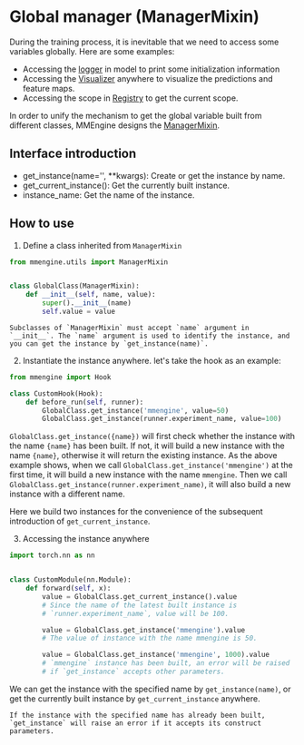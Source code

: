 # Global manager (ManagerMixin)

During the training process, it is inevitable that we need to access some variables globally. Here are some examples:

- Accessing the [logger](mmengine.logging.MMLogger) in model to print some initialization information
- Accessing the [Visualizer](mmengine.config.Config) anywhere to visualize the predictions and feature maps.
- Accessing the scope in [Registry](mmengine.registry.Registry) to get the current scope.

In order to unify the mechanism to get the global variable built from different classes, MMEngine designs the [ManagerMixin](mmengine.utils.ManagerMixin).

## Interface introduction

- get_instance(name='', \*\*kwargs): Create or get the instance by name.
- get_current_instance(): Get the currently built instance.
- instance_name: Get the name of the instance.

## How to use

1. Define a class inherited from `ManagerMixin`

```python
from mmengine.utils import ManagerMixin


class GlobalClass(ManagerMixin):
    def __init__(self, name, value):
        super().__init__(name)
        self.value = value
```

```{note}
Subclasses of `ManagerMixin` must accept `name` argument in `__init__`. The `name` argument is used to identify the instance, and you can get the instance by `get_instance(name)`.
```

2. Instantiate the instance anywhere. let's take the hook as an example:

```python
from mmengine import Hook

class CustomHook(Hook):
    def before_run(self, runner):
        GlobalClass.get_instance('mmengine', value=50)
        GlobalClass.get_instance(runner.experiment_name, value=100)
```

`GlobalClass.get_instance({name})` will first check whether the instance with the name `{name}` has been built. If not, it will build a new instance with the name `{name}`, otherwise it will return the existing instance. As the above example shows, when we call `GlobalClass.get_instance('mmengine')` at the first time, it will build a new instance with the name `mmengine`. Then we call `GlobalClass.get_instance(runner.experiment_name)`, it will also build a new instance with a different name.

Here we build two instances for the convenience of the subsequent introduction of `get_current_instance`.

3. Accessing the instance anywhere

```python
import torch.nn as nn


class CustomModule(nn.Module):
    def forward(self, x):
        value = GlobalClass.get_current_instance().value
        # Since the name of the latest built instance is
        # `runner.experiment_name`, value will be 100.

        value = GlobalClass.get_instance('mmengine').value
        # The value of instance with the name mmengine is 50.

        value = GlobalClass.get_instance('mmengine', 1000).value
        # `mmengine` instance has been built, an error will be raised
        # if `get_instance` accepts other parameters.
```

We can get the instance with the specified name by `get_instance(name)`, or get the currently built instance by `get_current_instance` anywhere.

```{warning}
If the instance with the specified name has already been built, `get_instance` will raise an error if it accepts its construct parameters.
```

```
```
